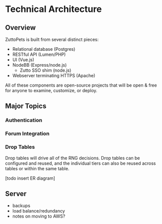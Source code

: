 # Technical Architecture
## Overview
ZuttoPets is built from several distinct pieces:

- Relational database (Postgres)
- RESTful API (Lumen/PHP)
- UI (Vue.js)
- NodeBB (Express/node.js)
	- Zutto SSO shim (node.js)
- Webserver terminating HTTPS (Apache)

All of these components are open-source projects that will be open & free for anyone to examine, customize, or deploy.

## Major Topics
### Authentication
### Forum Integration
### Drop Tables
Drop tables will drive all of the RNG decisions. Drop tables can be configured and reused, and the individual tiers can also be reused across tables or within the same table.

[todo insert ER diagram]



## Server
- backups
- load balance/redundancy
- notes on moving to AWS?
